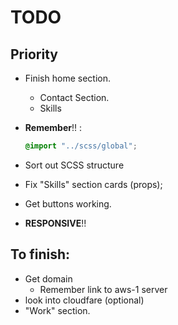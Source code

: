 # TODO

## Priority

- Finish home section.
  - Contact Section.
  - Skills
- **Remember**!! :

  ```scss
  @import "../scss/global";
  ```

- Sort out SCSS structure
- Fix "Skills" section cards (props);
- Get buttons working.
- **RESPONSIVE**!!

## To finish:

- Get domain
  - Remember link to aws-1 server
- look into cloudfare (optional)
- "Work" section.